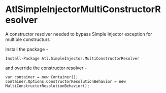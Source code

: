 # AtlSimpleInjectorMultiConstructorResolver
A constructor resolver needed to bypass Simple Injector exception for multiple constructurs

Install the package  -

    Install-Package Atl.SimpleInjector.MultiConstructorResolver 

and override the constructor resolver - 

    var container = new Container();
    container.Options.ConstructorResolutionBehavior = new MultiConstructorResolutionBehavior();
